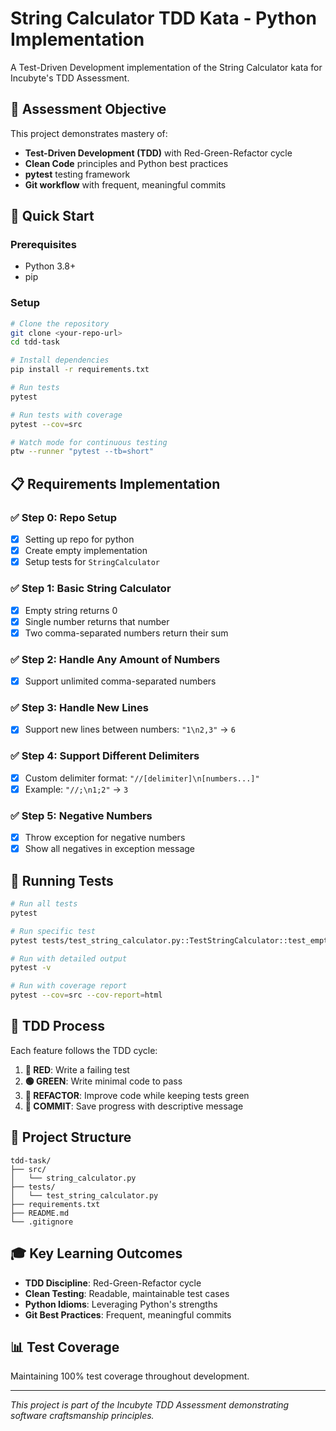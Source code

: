 # String Calculator TDD Kata - Python Implementation

A Test-Driven Development implementation of the String Calculator kata for Incubyte's TDD Assessment.

## 🎯 Assessment Objective

This project demonstrates mastery of:
- **Test-Driven Development (TDD)** with Red-Green-Refactor cycle
- **Clean Code** principles and Python best practices
- **pytest** testing framework
- **Git workflow** with frequent, meaningful commits

## 🚀 Quick Start

### Prerequisites
- Python 3.8+ 
- pip

### Setup
```bash
# Clone the repository
git clone <your-repo-url>
cd tdd-task

# Install dependencies
pip install -r requirements.txt

# Run tests
pytest

# Run tests with coverage
pytest --cov=src

# Watch mode for continuous testing
ptw --runner "pytest --tb=short"
```

## 📋 Requirements Implementation

### ✅ Step 0: Repo Setup
- [x] Setting up repo for python 
- [x] Create empty implementation
- [x] Setup tests for `StringCalculator`

### ✅ Step 1: Basic String Calculator
- [x] Empty string returns 0
- [x] Single number returns that number
- [x] Two comma-separated numbers return their sum

### ✅ Step 2: Handle Any Amount of Numbers
- [x] Support unlimited comma-separated numbers

### ✅ Step 3: Handle New Lines
- [x] Support new lines between numbers: `"1\n2,3"` → `6`

### ✅ Step 4: Support Different Delimiters
- [x] Custom delimiter format: `"//[delimiter]\n[numbers...]"`
- [x] Example: `"//;\n1;2"` → `3`

### ✅ Step 5: Negative Numbers
- [x] Throw exception for negative numbers
- [x] Show all negatives in exception message

## 🧪 Running Tests

```bash
# Run all tests
pytest

# Run specific test
pytest tests/test_string_calculator.py::TestStringCalculator::test_empty_string_returns_zero -v

# Run with detailed output
pytest -v

# Run with coverage report
pytest --cov=src --cov-report=html
```

## 🔄 TDD Process

Each feature follows the TDD cycle:

1. **🔴 RED**: Write a failing test
2. **🟢 GREEN**: Write minimal code to pass
3. **🔵 REFACTOR**: Improve code while keeping tests green
4. **📝 COMMIT**: Save progress with descriptive message

## 📁 Project Structure

```
tdd-task/
├── src/
│   └── string_calculator.py
├── tests/
│   └── test_string_calculator.py
├── requirements.txt
├── README.md
└── .gitignore
```

## 🎓 Key Learning Outcomes

- **TDD Discipline**: Red-Green-Refactor cycle
- **Clean Testing**: Readable, maintainable test cases
- **Python Idioms**: Leveraging Python's strengths
- **Git Best Practices**: Frequent, meaningful commits

## 📊 Test Coverage

Maintaining 100% test coverage throughout development.

---

*This project is part of the Incubyte TDD Assessment demonstrating software craftsmanship principles.*
